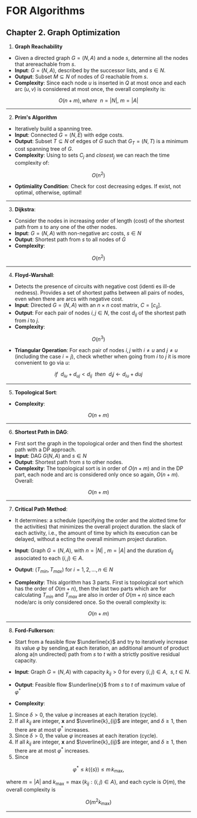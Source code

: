 # FOR Algorithms

## Chapter 2. Graph Optimization

1. **Graph Reachability**

-   Given a directed graph $G = (N,A)$ and a node $s$, determine all the nodes that arereachable from $s$.
-   **Input**: $G = (N,A)$, described by the successor lists, and $s \in N$.
-   **Output**: Subset $M \subseteq N$ of nodes of $G$ reachable from $s$.
-   **Complexity**: Since each node $u$ is inserted in $Q$ at most once and each arc $(u,v)$ is considered at most once, the overall complexity is:

$$
O(n+m), where \ \ n = |N|, \ m = |A|
$$

---

2. **Prim's Algorithm**

-   Iteratively build a spanning tree.
-   **Input**: Connected $G=(N, E)$ with edge costs.
-   **Output**: Subset $T \subseteq N$ of edges of $G$ such that $G_T=(N,T)$ is a minimum cost spanning tree of $G$.
-   **Complexity**: Using to sets $C_j$ and $closest_j$ we can reach the time complexity of:

$$
O(n^2)
$$

-   **Optimiality Condition**: Check for cost decreasing edges. If exist, not optimal, otherwise, optimal!

---

3. **Dijkstra**:

-   Consider the nodes in increasing order of length (cost) of the shortest path from $s$
    to any one of the other nodes.
-   **Input**: $G = (N,A)$ with non-negative arc costs, $s \in N$
-   **Output**: Shortest path from $s$ to all nodes of $G$
-   **Complexity**:

$$
O(n^2)
$$

---

4. **Floyd-Warshall**:

-   Detects the presence of circuits with negative cost (identi es ill-de nedness). Provides a set of shortest paths between all pairs of nodes, even when there are arcs with negative cost.
-   **Input**: Directed $G=(N,A)$ with an $n \times n$ cost matrix, $C=[c_{ij}]$.
-   **Output**: For each pair of nodes $i,j \in N$, the cost $d_{ij}$ of the shortest path from $i$ to $j$.
-   **Complexity**:

$$
O(n^3)
$$

-   **Triangular Operation**: For each pair of nodes $i, j$ with $i \neq u$ and $j \neq u$ (including the case $i=j$), check whether when going from $i$ to $j$ it is more convenient to go via $u$:

$$
if \ \ d_{iu} + d_{uj} \lt d_{ij} \ \ then \ \ d_ij \leftarrow d_{iu} + d{uj}
$$

---

5.  **Topological Sort**:

-   **Complexity**:

$$
O(n+m)
$$

---

6. **Shortest Path in DAG**:

-   First sort the graph in the topological order and then find the shortest path with a DP approach.
-   **Input**: DAG $G(N,A)$ and $s \in N$
-   **Output**: Shortest path from $s$ to other nodes.
-   **Complexity**: The topological sort is in order of $O(n+m)$ and in the DP part, each node and arc is considered only once so again, $O(n+m)$. Overall:

$$
O(n+m)
$$

---

7. **Critical Path Method**:

-   It determines: a schedule (specifying the order and the alotted time for the activities) that minimizes the overall project duration. the slack of each activity, i.e., the amount of time by which its execution can be delayed, without a ecting the overall minimum project duration.

-   **Input**: Graph $G = (N,A)$, with $n = |N|$ , $m = |A|$ and the duration $d_{ij}$
    associated to each $(i,j) \in A$.
-   **Output**: $(T_{min}, T_{max})$ for $i = 1, 2, ..., n \in N$
-   **Complexity**: This algorithm has 3 parts. First is topological sort which has the order of $O(m+n)$, then the last two parts which are for calculating $T_{min}$ and $T_{max}$ are also in order of $O(m+n)$ since each node/arc is only considered once. So the overall complexity is:

$$
O(n+m)
$$

---

8. **Ford-Fulkerson**:

-   Start from a feasible flow $\underline{x}$ and try to iteratively increase its value $\varphi$ by sending,at each iteration, an additional amount of product along a(n undirected) path from $s$ to $t$ with a strictly positive residual capacity.
-   **Input**: Graph $G=(N,A)$ with capacity $k_{ij} \gt 0$ for every $(i,j) \in A, \ \ s,t \in N$.
-   **Output**: Feasible flow $\underline{x}$ from $s$ to $t$ of maximum value of $\varphi^*$

-   **Complexity**:

1. Since $\delta > 0$, the value $\varphi$ increases at each iteration (cycle).
2. If all $k_{ij}$ are integer, $\mathbf{x}$ and $\overline{k}_{ij}$ are integer, and $\delta \geq 1$, then there are at most $\varphi^*$ increases.
3. Since $\delta > 0$, the value $\varphi$ increases at each iteration (cycle).
4. If all $k_{ij}$ are integer, $\mathbf{x}$ and $\overline{k}_{ij}$ are integer, and $\delta \geq 1$, then there are at most $\varphi^*$ increases.
5. Since

$$
\varphi^* \leq k(\{s\}) \leq m \, k_{\text{max}},
$$

where $m = |A|$ and $k_{\text{max}} = \max\{k_{ij} : (i,j) \in A\}$, and each cycle is $O(m)$, the overall complexity is

$$
O(m^2 k_{\text{max}})
$$

---
